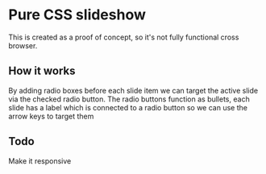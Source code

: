 # Pure CSS slideshow

This is created as a proof of concept, so it's not fully functional cross browser.

## How it works

By adding radio boxes before each slide item we can target the active slide via the checked radio button.
The radio buttons function as bullets, each slide has a label which is connected to a radio button so we can 
use the arrow keys to target them

## Todo

Make it responsive